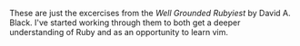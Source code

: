 These are just the excercises from the _Well Grounded Rubyiest_ by David A. Black. 
I've started working through them to both get a deeper understanding of Ruby 
and as an opportunity to learn vim.

